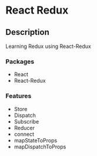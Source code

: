 # React Redux

## Description

Learning Redux using React-Redux

### Packages

- React
- React-Redux

### Features

- Store
- Dispatch
- Subscribe
- Reducer
- connect
- mapStateToProps
- mapDispatchToProps
